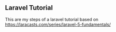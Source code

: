## Laravel Tutorial

This are my steps of a laravel tutorial based on
https://laracasts.com/series/laravel-5-fundamentals/